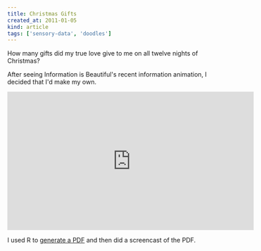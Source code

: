 ```yaml
---
title: Christmas Gifts
created_at: 2011-01-05
kind: article
tags: ['sensory-data', 'doodles']
---
```


How many gifts did my true love give to me on all twelve nights of Christmas?

After seeing Information is Beautiful's recent information animation,
I decided that I'd make my own.

<iframe
  width="560" height="315"
  src="http://www.youtube.com/embed/rLZDvXPIDa0"
  frameborder="0" allowfullscreen
></iframe>

I used R to [generate a PDF](http://gitorious.org/tlevine/12daysplot/blobs/master/12daysslideshow.R)
and then did a screencast of the PDF.
